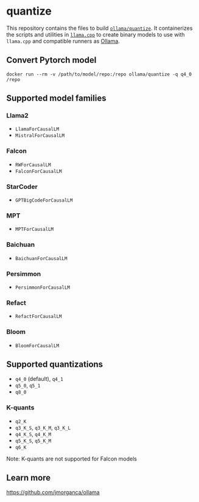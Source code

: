 # quantize

This repository contains the files to build [`ollama/quantize`](https://hub.docker.com/r/ollama/quantize). It containerizes the scripts and utilities in [`llama.cpp`](https://github.com/ggerganov/llama.cpp) to create binary models to use with `llama.cpp` and compatible runners as [Ollama](https://github.com/jmorganca/ollama).

## Convert Pytorch model

```
docker run --rm -v /path/to/model/repo:/repo ollama/quantize -q q4_0 /repo
```

## Supported model families

### Llama2

- `LlamaForCausalLM`
- `MistralForCausalLM`

### Falcon

- `RWForCausalLM`
- `FalconForCausalLM`

### StarCoder

- `GPTBigCodeForCausalLM`

### MPT

- `MPTForCausalLM`

### Baichuan

- `BaichuanForCausalLM`

### Persimmon

- `PersimmonForCausalLM`

### Refact

- `RefactForCausalLM`

### Bloom

- `BloomForCausalLM`

## Supported quantizations

- `q4_0` (default), `q4_1`
- `q5_0`, `q5_1`
- `q8_0`

### K-quants

- `q2_K`
- `q3_K_S`, `q3_K_M`, `q3_K_L`
- `q4_K_S`, `q4_K_M`
- `q5_K_S`, `q5_K_M`
- `q6_K`

Note: K-quants are not supported for Falcon models

## Learn more

https://github.com/jmorganca/ollama

